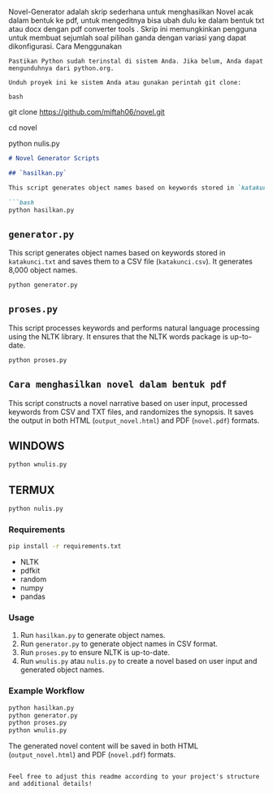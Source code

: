 Novel-Generator adalah skrip sederhana untuk menghasilkan Novel acak dalam bentuk ke pdf, untuk mengeditnya bisa ubah dulu
ke dalam bentuk txt atau docx dengan pdf converter tools . Skrip ini memungkinkan pengguna untuk membuat sejumlah soal pilihan ganda dengan variasi yang dapat dikonfigurasi.
Cara Menggunakan

    Pastikan Python sudah terinstal di sistem Anda. Jika belum, Anda dapat mengunduhnya dari python.org.

    Unduh proyek ini ke sistem Anda atau gunakan perintah git clone:

    bash
git clone https://github.com/miftah06/novel.git

cd novel

python nulis.py

```markdown
# Novel Generator Scripts

## `hasilkan.py`

This script generates object names based on keywords stored in `katakunci.txt`. It generates 10,000 object names and saves them to `katakunci.txt`.

```bash
python hasilkan.py
```

## `generator.py`

This script generates object names based on keywords stored in `katakunci.txt` and saves them to a CSV file (`katakunci.csv`). It generates 8,000 object names.

```bash
python generator.py
```

## `proses.py`

This script processes keywords and performs natural language processing using the NLTK library. It ensures that the NLTK words package is up-to-date.

```bash
python proses.py
```

## `Cara menghasilkan novel dalam bentuk pdf`

This script constructs a novel narrative based on user input, processed keywords from CSV and TXT files, and randomizes the synopsis. It saves the output in both HTML (`output_novel.html`) and PDF (`novel.pdf`) formats.

## WINDOWS

```bash
python wnulis.py
```
## TERMUX


```bash
python nulis.py
```

### Requirements


```bash
pip install -r requirements.txt
```

- NLTK
- pdfkit
- random
- numpy
- pandas

### Usage

1. Run `hasilkan.py` to generate object names.
2. Run `generator.py` to generate object names in CSV format.
3. Run `proses.py` to ensure NLTK is up-to-date.
4. Run `wnulis.py` atau `nulis.py` to create a novel based on user input and generated object names.

### Example Workflow

```bash
python hasilkan.py
python generator.py
python proses.py
python wnulis.py
```

The generated novel content will be saved in both HTML (`output_novel.html`) and PDF (`novel.pdf`) formats.
```

Feel free to adjust this readme according to your project's structure and additional details!